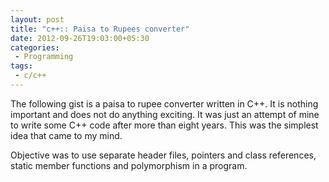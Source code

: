 ```yaml
---
layout: post
title: "c++:: Paisa to Rupees converter"
date: 2012-09-26T19:03:00+05:30
categories:
 - Programming
tags:
 - c/c++
---
```

The following gist is a paisa to rupee converter written in C++. It is nothing important and does not do anything exciting. It was just an attempt of mine to write some C++ code after more than eight years. This was the simplest idea that came to my mind.

Objective was to use separate header files, pointers and class references, static member functions and polymorphism in a program.

<script src="https://gist.github.com/3787915.js"> </script>
